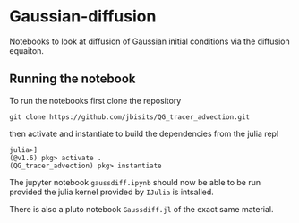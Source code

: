 # Gaussian-diffusion
Notebooks to look at diffusion of Gaussian initial conditions via the diffusion equaiton.

## Running the notebook
To run the notebooks first clone the repository 

```
git clone https://github.com/jbisits/QG_tracer_advection.git
```

then activate and instantiate to build the dependencies from the julia repl

```
julia>]
(@v1.6) pkg> activate .
(QG_tracer_advection) pkg> instantiate
```
The jupyter notebook `gaussdiff.ipynb` should now be able to be run provided the julia kernel provided by `IJulia` is intsalled.

There is also a pluto notebook `Gaussdiff.jl` of the exact same material.
